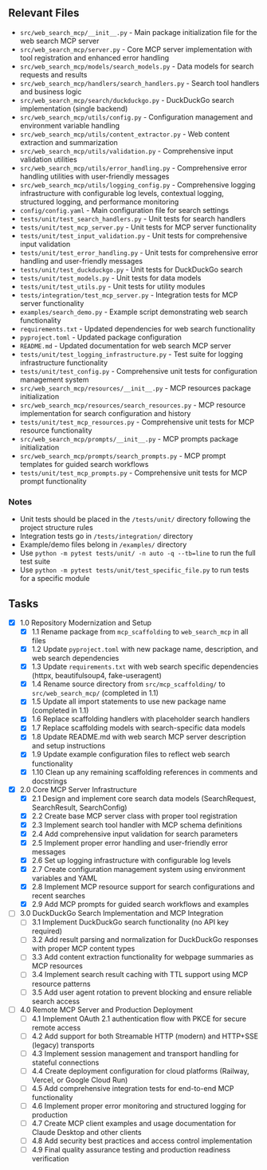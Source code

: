 ## Relevant Files

- `src/web_search_mcp/__init__.py` - Main package initialization file for the web search MCP server
- `src/web_search_mcp/server.py` - Core MCP server implementation with tool registration and enhanced error handling
- `src/web_search_mcp/models/search_models.py` - Data models for search requests and results
- `src/web_search_mcp/handlers/search_handlers.py` - Search tool handlers and business logic
- `src/web_search_mcp/search/duckduckgo.py` - DuckDuckGo search implementation (single backend)
- `src/web_search_mcp/utils/config.py` - Configuration management and environment variable handling
- `src/web_search_mcp/utils/content_extractor.py` - Web content extraction and summarization
- `src/web_search_mcp/utils/validation.py` - Comprehensive input validation utilities
- `src/web_search_mcp/utils/error_handling.py` - Comprehensive error handling utilities with user-friendly messages
- `src/web_search_mcp/utils/logging_config.py` - Comprehensive logging infrastructure with configurable log levels, contextual logging, structured logging, and performance monitoring
- `config/config.yaml` - Main configuration file for search settings
- `tests/unit/test_search_handlers.py` - Unit tests for search handlers
- `tests/unit/test_mcp_server.py` - Unit tests for MCP server functionality
- `tests/unit/test_input_validation.py` - Unit tests for comprehensive input validation
- `tests/unit/test_error_handling.py` - Unit tests for comprehensive error handling and user-friendly messages
- `tests/unit/test_duckduckgo.py` - Unit tests for DuckDuckGo search
- `tests/unit/test_models.py` - Unit tests for data models
- `tests/unit/test_utils.py` - Unit tests for utility modules
- `tests/integration/test_mcp_server.py` - Integration tests for MCP server functionality
- `examples/search_demo.py` - Example script demonstrating web search functionality
- `requirements.txt` - Updated dependencies for web search functionality
- `pyproject.toml` - Updated package configuration
- `README.md` - Updated documentation for web search MCP server
- `tests/unit/test_logging_infrastructure.py` - Test suite for logging infrastructure functionality
- `tests/unit/test_config.py` - Comprehensive unit tests for configuration management system
- `src/web_search_mcp/resources/__init__.py` - MCP resources package initialization
- `src/web_search_mcp/resources/search_resources.py` - MCP resource implementation for search configuration and history
- `tests/unit/test_mcp_resources.py` - Comprehensive unit tests for MCP resource functionality
- `src/web_search_mcp/prompts/__init__.py` - MCP prompts package initialization
- `src/web_search_mcp/prompts/search_prompts.py` - MCP prompt templates for guided search workflows
- `tests/unit/test_mcp_prompts.py` - Comprehensive unit tests for MCP prompt functionality

### Notes

- Unit tests should be placed in the `/tests/unit/` directory following the project structure rules
- Integration tests go in `/tests/integration/` directory
- Example/demo files belong in `/examples/` directory
- Use `python -m pytest tests/unit/ -n auto -q --tb=line` to run the full test suite
- Use `python -m pytest tests/unit/test_specific_file.py` to run tests for a specific module

## Tasks

- [x] 1.0 Repository Modernization and Setup
  - [x] 1.1 Rename package from `mcp_scaffolding` to `web_search_mcp` in all files
  - [x] 1.2 Update `pyproject.toml` with new package name, description, and web search dependencies
  - [x] 1.3 Update `requirements.txt` with web search specific dependencies (httpx, beautifulsoup4, fake-useragent)
  - [x] 1.4 Rename source directory from `src/mcp_scaffolding/` to `src/web_search_mcp/` (completed in 1.1)
  - [x] 1.5 Update all import statements to use new package name (completed in 1.1)
  - [x] 1.6 Replace scaffolding handlers with placeholder search handlers
  - [x] 1.7 Replace scaffolding models with search-specific data models
  - [x] 1.8 Update README.md with web search MCP server description and setup instructions
  - [x] 1.9 Update example configuration files to reflect web search functionality
  - [x] 1.10 Clean up any remaining scaffolding references in comments and docstrings

- [x] 2.0 Core MCP Server Infrastructure
  - [x] 2.1 Design and implement core search data models (SearchRequest, SearchResult, SearchConfig)
  - [x] 2.2 Create base MCP server class with proper tool registration
  - [x] 2.3 Implement search tool handler with MCP schema definitions
  - [x] 2.4 Add comprehensive input validation for search parameters
  - [x] 2.5 Implement proper error handling and user-friendly error messages
  - [x] 2.6 Set up logging infrastructure with configurable log levels
  - [x] 2.7 Create configuration management system using environment variables and YAML
  - [x] 2.8 Implement MCP resource support for search configurations and recent searches
  - [x] 2.9 Add MCP prompts for guided search workflows and examples

- [ ] 3.0 DuckDuckGo Search Implementation and MCP Integration
  - [ ] 3.1 Implement DuckDuckGo search functionality (no API key required)
  - [ ] 3.2 Add result parsing and normalization for DuckDuckGo responses with proper MCP content types
  - [ ] 3.3 Add content extraction functionality for webpage summaries as MCP resources
  - [ ] 3.4 Implement search result caching with TTL support using MCP resource patterns
  - [ ] 3.5 Add user agent rotation to prevent blocking and ensure reliable search access

- [ ] 4.0 Remote MCP Server and Production Deployment
  - [ ] 4.1 Implement OAuth 2.1 authentication flow with PKCE for secure remote access
  - [ ] 4.2 Add support for both Streamable HTTP (modern) and HTTP+SSE (legacy) transports
  - [ ] 4.3 Implement session management and transport handling for stateful connections
  - [ ] 4.4 Create deployment configuration for cloud platforms (Railway, Vercel, or Google Cloud Run)
  - [ ] 4.5 Add comprehensive integration tests for end-to-end MCP functionality
  - [ ] 4.6 Implement proper error monitoring and structured logging for production
  - [ ] 4.7 Create MCP client examples and usage documentation for Claude Desktop and other clients
  - [ ] 4.8 Add security best practices and access control implementation
  - [ ] 4.9 Final quality assurance testing and production readiness verification 